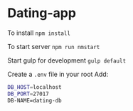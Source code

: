 # Dating-app

To install
`npm install`

To start server
`npm run nmstart`

Start gulp for development
`gulp default`

Create a `.env` file in your root
Add:
```bash
DB_HOST=localhost
DB_PORT=27017
DB-NAME=dating-db
```